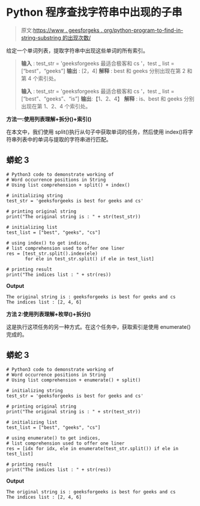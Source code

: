 # Python 程序查找字符串中出现的子串

> 原文:[https://www . geesforgeks . org/python-program-to-find-in-string-substring 的出现次数/](https://www.geeksforgeeks.org/python-program-to-find-the-occurrence-of-substring-in-the-string/)

给定一个单词列表，提取字符串中出现这些单词的所有索引。

> **输入** : test_str = 'geeksforgeeks 最适合极客和 cs '，test _ list =[“best”，“geeks”]
> **输出** : [2，4]
> **解释** : best 和 geeks 分别出现在第 2 和第 4 个索引处。
> 
> **输入** : test_str = 'geeksforgeeks 最适合极客和 cs '，test _ list =[“best”、“geeks”、“is”]
> **输出**:【1、2、4】
> **解释** : is、best 和 geeks 分别出现在第 1、2、4 个索引处。

**方法一:使用列表理解+拆分()+索引()**

在本文中，我们使用 split()执行从句子中获取单词的任务，然后使用 index()将字符串列表中的单词与提取的字符串进行匹配。

## 蟒蛇 3

```
# Python3 code to demonstrate working of 
# Word occurrence positions in String
# Using list comprehension + split() + index()

# initializing string
test_str = 'geeksforgeeks is best for geeks and cs'

# printing original string
print("The original string is : " + str(test_str))

# initializing list 
test_list = ["best", "geeks", "cs"]

# using index() to get indices,
# list comprehension used to offer one liner
res = [test_str.split().index(ele) 
       for ele in test_str.split() if ele in test_list]

# printing result 
print("The indices list : " + str(res))
```

**Output**

```
The original string is : geeksforgeeks is best for geeks and cs
The indices list : [2, 4, 6]

```

**方法 2:使用列表理解+枚举()+拆分()**

这是执行这项任务的另一种方式。在这个任务中，获取索引是使用 enumerate()完成的。

## 蟒蛇 3

```
# Python3 code to demonstrate working of 
# Word occurrence positions in String
# Using list comprehension + enumerate() + split()

# initializing string
test_str = 'geeksforgeeks is best for geeks and cs'

# printing original string
print("The original string is : " + str(test_str))

# initializing list 
test_list = ["best", "geeks", "cs"]

# using enumerate() to get indices,
# list comprehension used to offer one liner
res = [idx for idx, ele in enumerate(test_str.split()) if ele in test_list]

# printing result 
print("The indices list : " + str(res))
```

**Output**

```
The original string is : geeksforgeeks is best for geeks and cs
The indices list : [2, 4, 6]

```